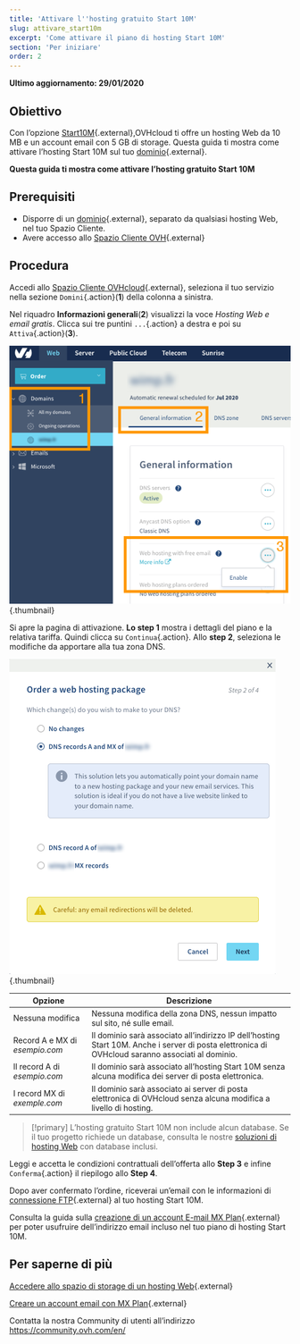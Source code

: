```yaml
---
title: 'Attivare l''hosting gratuito Start 10M'
slug: attivare_start10m
excerpt: 'Come attivare il piano di hosting Start 10M'
section: 'Per iniziare'
order: 2
---
```


**Ultimo aggiornamento: 29/01/2020**

## Obiettivo

Con l’opzione [Start10M](https://www.ovh.it/domini/offerta_hosting_start10m.xml){.external},OVHcloud ti offre un hosting Web da 10 MB e un account email con 5 GB di storage.  Questa guida ti mostra come attivare l’hosting Start 10M sul tuo [dominio](https://www.ovh.it/domini/){.external}.   

**Questa guida ti mostra come attivare l’hosting gratuito Start 10M**

## Prerequisiti

- Disporre di un [dominio](https://www.ovh.it/domini/){.external}, separato da qualsiasi hosting Web, nel tuo Spazio Cliente.
- Avere accesso allo [Spazio Cliente OVH](https://www.ovh.com/auth/?action=gotomanager){.external}

## Procedura

Accedi allo [Spazio Cliente OVHcloud](https://www.ovh.com/auth/?action=gotomanager){.external}, seleziona il tuo servizio nella sezione `Domini`{.action}(**1**) della colonna a sinistra.

Nel riquadro **Informazioni generali**(**2**) visualizzi la voce *Hosting Web e email gratis*. Clicca sui tre puntini `...`{.action} a destra e poi su `Attiva`{.action}(**3**).

![start10m](images/start10m-step1-01.png){.thumbnail}

Si apre la pagina di attivazione. **Lo step 1** mostra i dettagli del piano e la relativa tariffa. Quindi clicca su `Continua`{.action}. Allo **step 2**, seleziona le modifiche da apportare alla tua zona DNS.

![start10m](images/start10m-step1-02.png){.thumbnail}

| Opzione                                       	| Descrizione                                                                                                               								|
|--------------------------------------------	|-----------------------------------------------------------------------------------------------------------------------------------------------------------|
| Nessuna modifica                           	| Nessuna modifica della zona DNS, nessun impatto sul sito, né sulle email.                                               								|
| Record A e MX di *esempio.com* 	| Il dominio sarà associato all’indirizzo IP dell’hosting Start 10M. Anche i server di posta elettronica di OVHcloud saranno associati al dominio. 	|
| Il record A di *esempio.com*          	| Il dominio sarà associato all’hosting Start 10M senza alcuna modifica dei server di posta elettronica.                              								|
| I record MX di *exemple.com*      	| Il dominio sarà associato ai server di posta elettronica di OVHcloud senza alcuna modifica a livello di hosting.  								|

> [!primary]
> L’hosting gratuito Start 10M non include alcun database. Se il tuo progetto richiede un database, consulta le nostre [soluzioni di hosting Web](https://www.ovh.it/hosting-web/) con database inclusi.

Leggi e accetta le condizioni contrattuali dell’offerta allo **Step 3** e infine `Conferma`{.action} il riepilogo allo **Step 4**.

Dopo aver confermato l’ordine, riceverai un’email con le informazioni di [connessione FTP](../accedere-spazio-storage-ftp-hosting-web/){.external} al tuo hosting Start 10M.

Consulta la guida sulla [creazione di un account E-mail MX Plan](https://docs.ovh.com/it/emails/servizio_email_guida_alla_creazione_di_un_indirizzo_email//){.external} per poter usufruire dell’indirizzo email incluso nel tuo piano di hosting Start 10M.

## Per saperne di più

[Accedere allo spazio di storage di un hosting Web](../accedere-spazio-storage-ftp-hosting-web/){.external}

[Creare un account email con MX Plan](https://docs.ovh.com/it/emails/servizio_email_guida_alla_creazione_di_un_indirizzo_email/){.external}

Contatta la nostra Community di utenti all’indirizzo <https://community.ovh.com/en/>



